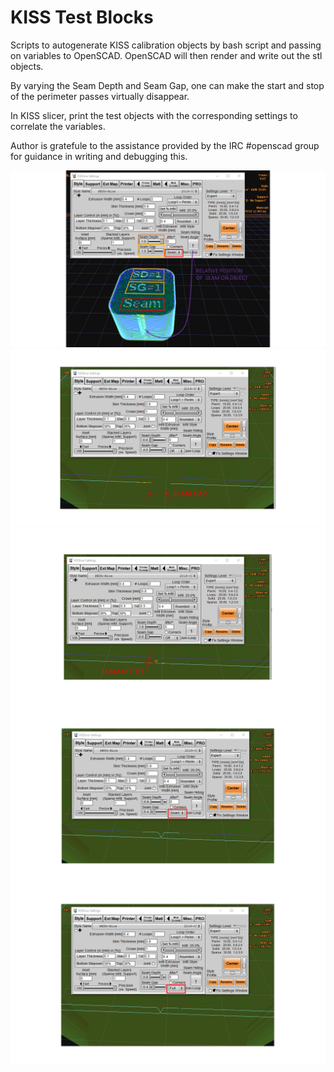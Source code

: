 # KISS Test Blocks

Scripts to autogenerate KISS calibration objects by bash script and passing on variables to OpenSCAD. OpenSCAD will then render and write out the stl objects. 

By varying the Seam Depth and Seam Gap, one can make the start and stop of the perimeter passes virtually disappear. 

In KISS slicer, print the test objects with the corresponding settings to correlate the variables.   

Author is gratefule to the assistance provided by the IRC #openscad group for guidance in writing and debugging this. 

![Overview](https://github.com/nionio6915/KISS-Test-Blocks/blob/master/Pics/Slide1.PNG)
![Seam Depth](https://github.com/nionio6915/KISS-Test-Blocks/blob/master/Pics/Slide2.PNG)
![Seam Gap](https://github.com/nionio6915/KISS-Test-Blocks/blob/master/Pics/Slide3.PNG)
![Seam Join](https://github.com/nionio6915/KISS-Test-Blocks/blob/master/Pics/Slide4.PNG)
![Seam Full](https://github.com/nionio6915/KISS-Test-Blocks/blob/master/Pics/Slide5.PNG)
